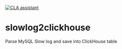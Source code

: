 [![CLA assistant](https://cla-assistant.percona.com/readme/badge/Percona-Lab/slowlog2clickhouse)](https://cla-assistant.percona.com/Percona-Lab/slowlog2clickhouse)

# slowlog2clickhouse
Parse MySQL Slow log and save into ClickHouse table
